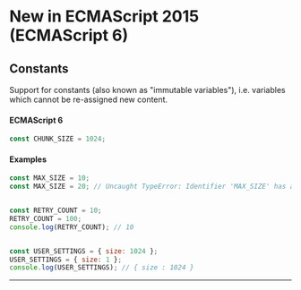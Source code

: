 # New in ECMAScript 2015 (ECMAScript 6)

## Constants

Support for constants (also known as "immutable variables"), i.e. variables which cannot be re-assigned new content.

#### ECMAScript 6 
```js
const CHUNK_SIZE = 1024;
```

#### Examples
```js
const MAX_SIZE = 10;
const MAX_SIZE = 20; // Uncaught TypeError: Identifier 'MAX_SIZE' has already been declared


const RETRY_COUNT = 10;
RETRY_COUNT = 100;
console.log(RETRY_COUNT); // 10


const USER_SETTINGS = { size: 1024 };
USER_SETTINGS = { size: 1 };
console.log(USER_SETTINGS); // { size : 1024 }
```

***


